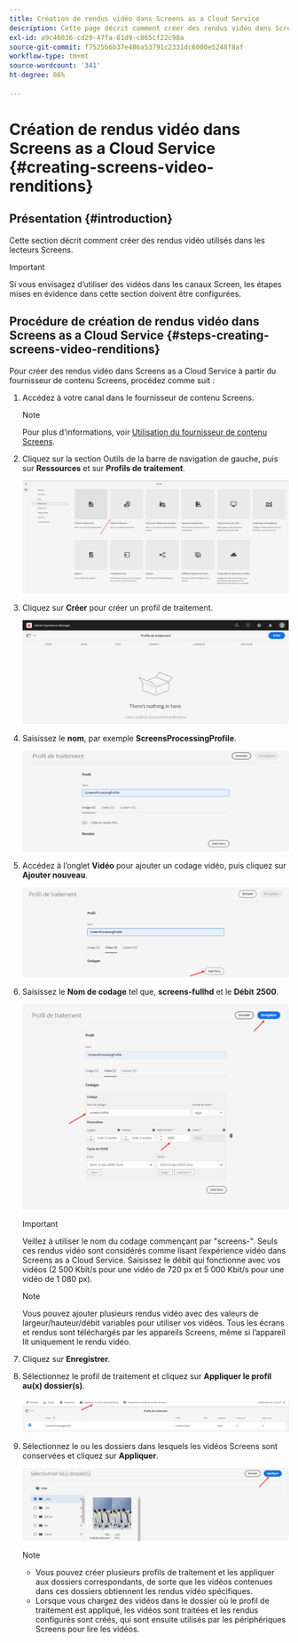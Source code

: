 ```yaml
---
title: Création de rendus vidéo dans Screens as a Cloud Service
description: Cette page décrit comment créer des rendus vidéo dans Screens as a Cloud Service.
exl-id: a9c46036-cd29-47fa-81d9-c865cf22c98a
source-git-commit: f7525b6b37e486a53791c2331dc6000e5248f8af
workflow-type: tm+mt
source-wordcount: '341'
ht-degree: 86%

---
```


# Création de rendus vidéo dans Screens as a Cloud Service {#creating-screens-video-renditions}

## Présentation {#introduction}

Cette section décrit comment créer des rendus vidéo utilisés dans les lecteurs Screens.

>[!IMPORTANT]
>Si vous envisagez d’utiliser des vidéos dans les canaux Screen, les étapes mises en évidence dans cette section doivent être configurées.

## Procédure de création de rendus vidéo dans Screens as a Cloud Service {#steps-creating-screens-video-renditions}

Pour créer des rendus vidéo dans Screens as a Cloud Service à partir du fournisseur de contenu Screens, procédez comme suit :

1. Accédez à votre canal dans le fournisseur de contenu Screens.

   >[!NOTE]
   >Pour plus d’informations, voir [Utilisation du fournisseur de contenu Screens](https://experienceleague.adobe.com/docs/experience-manager-cloud-service/screens-as-cloud-service/configure-screens-cloud/using-screens-content-provider.html?lang=fr#screens-content-provider).

1. Cliquez sur la section Outils de la barre de navigation de gauche, puis sur **Ressources** et sur **Profils de traitement**.

   ![](/help/screens-cloud/assets/configure/screens-cp-3.png)

1. Cliquez sur **Créer** pour créer un profil de traitement.

   ![](/help/screens-cloud/assets/configure/screens-video-2.png)

1. Saisissez le **nom**, par exemple **ScreensProcessingProfile**.

   ![](/help/screens-cloud/assets/configure/screens-video-3.png)

1. Accédez à l’onglet **Vidéo** pour ajouter un codage vidéo, puis cliquez sur **Ajouter nouveau**.

   ![](/help/screens-cloud/assets/configure/screens-video-4a.png)

1. Saisissez le **Nom de codage** tel que, **screens-fullhd** et le **Débit** **2500**.

   ![](/help/screens-cloud/assets/configure/screens-video-4.png)

   >[!IMPORTANT]
   >Veillez à utiliser le nom du codage commençant par &quot;screens-&quot;. Seuls ces rendus vidéo sont considérés comme lisant l’expérience vidéo dans Screens as a Cloud Service. Saisissez le débit qui fonctionne avec vos vidéos (2 500 Kbit/s pour une vidéo de 720 px et 5 000 Kbit/s pour une vidéo de 1 080 px).

   >[!NOTE]
   >Vous pouvez ajouter plusieurs rendus vidéo avec des valeurs de largeur/hauteur/débit variables pour utiliser vos vidéos. Tous les écrans et rendus sont téléchargés par les appareils Screens, même si l’appareil lit uniquement le rendu vidéo.

1. Cliquez sur **Enregistrer**.

1. Sélectionnez le profil de traitement et cliquez sur **Appliquer le profil au(x) dossier(s)**.

   ![](/help/screens-cloud/assets/configure/screens-video-5.png)

1. Sélectionnez le ou les dossiers dans lesquels les vidéos Screens sont conservées et cliquez sur **Appliquer**.

   ![](/help/screens-cloud/assets/configure/screens-video-6.png)

   >[!NOTE]
   >* Vous pouvez créer plusieurs profils de traitement et les appliquer aux dossiers correspondants, de sorte que les vidéos contenues dans ces dossiers obtiennent les rendus vidéo spécifiques.
   >* Lorsque vous chargez des vidéos dans le dossier où le profil de traitement est appliqué, les vidéos sont traitées et les rendus configurés sont créés, qui sont ensuite utilisés par les périphériques Screens pour lire les vidéos.
